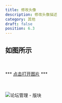 ```yaml
---
title: 修改头像
description: 修改头像描述
category: 其他
draft: false
position: 6.3
---
```


<div class="content my-4">

## 如图所示

<br />
<br />
*** <a href="/other/www.youdeyiwu.com_other_avatar.png" target="_blank">点击打开图片</a> ***
<br />
<br />
<br />

![论坛管理 - 版块](/other/www.youdeyiwu.com_other_avatar.png)

</div>
